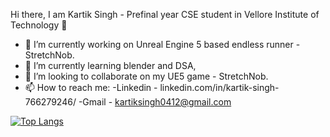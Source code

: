 Hi there, I am Kartik Singh - Prefinal year CSE student in Vellore Institute of Technology 👋

- 🔭 I’m currently working on Unreal Engine 5 based endless runner - StretchNob.
- 🌱 I’m currently learning blender and DSA,
- 👯 I’m looking to collaborate on my UE5 game - StretchNob.
- 📫 How to reach me: 
    -Linkedin -  linkedin.com/in/kartik-singh-766279246/
    -Gmail    -  kartiksingh0412@gmail.com
    
[![Top Langs](https://github-readme-stats.vercel.app/api/top-langs/?username=toof04)](https://github.com/anuraghazra/github-readme-stats)
